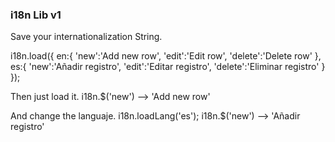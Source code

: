 ### i18n Lib v1

Save your internationalization String. 

i18n.load({
	en:{
		'new':'Add new row',
		'edit':'Edit row',
		'delete':'Delete row'
	},
	es:{
		'new':'Añadir registro',
		'edit':'Editar registro',
		'delete':'Eliminar registro'
	}
});

Then just load it.
i18n.$('new') --> 'Add new row'

And change the languaje.
i18n.loadLang('es');
i18n.$('new') --> 'Añadir registro'

